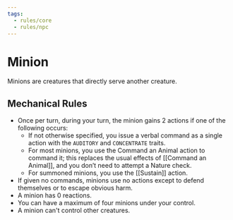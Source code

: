 ```yaml
---
tags:
  - rules/core
  - rules/npc
---
```

# Minion

Minions are creatures that directly serve another creature. 
## Mechanical Rules

- Once per turn, during your turn, the minion gains 2 actions if one of the following occurs:
	- If not otherwise specified, you issue a verbal command as a single action with the `AUDITORY` and `CONCENTRATE` traits. 
	- For most minions, you use the Command an Animal action to command it; this replaces the usual effects of [[Command an Animal]], and you don’t need to attempt a Nature check. 
	- For summoned minions, you use the [[Sustain]] action.
- If given no commands, minions use no actions except to defend themselves or to escape obvious harm.
- A minion has 0 reactions.
- You can have a maximum of four minions under your control.  
- A minion can't control other creatures.